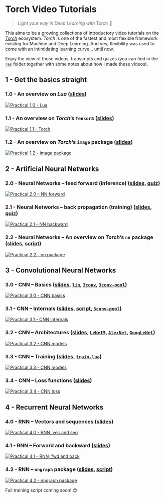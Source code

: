 # Torch Video Tutorials

> *Light your way in Deep Learning with* Torch :flashlight:

This aims to be a growing collections of introductory video tutorials on the [*Torch*](http://torch.ch) ecosystem.
*Torch* is one of the fastest and most flexible framework existing for Machine and Deep Learning.
And yes, flexibility was used to come with an intimidating learning curve... until now.

Enjoy the view of these videos, transcripts and quizes (you can find in the [`res`](res) folder together with some notes about how I made these videos).


## 1 - Get the basics straight

### 1.0 - An overview on *Lua* ([slides](res/1.0/slides.pdf))

[![Practical 1.0 - Lua](http://img.youtube.com/vi/QLYLOPeI92g/0.jpg)](https://youtu.be/QLYLOPeI92g?list=PLLHTzKZzVU9ebuL6DCclzI54MrPNFGqbW)

### 1.1 - An overview on *Torch*’s `Tensor`s ([slides](res/1.1/slides.pdf))

[![Practical 1.1 - Torch](http://img.youtube.com/vi/o3aRgD1uzsc/0.jpg)](https://youtu.be/o3aRgD1uzsc?list=PLLHTzKZzVU9ebuL6DCclzI54MrPNFGqbW)

### 1.2 - An overview on *Torch*’s `image` package ([slides](res/1.2/slides.pdf))

[![Practical 1.2 - image package](http://img.youtube.com/vi/dEjvydjcwOE/0.jpg)](https://youtu.be/dEjvydjcwOE?list=PLLHTzKZzVU9ebuL6DCclzI54MrPNFGqbW)


## 2 - Artificial Neural Networks

### 2.0 - Neural Networks – feed forward (inference) ([slides](res/2.0/slides.pdf), [quiz](res/2.0/quiz.tex))

[![Practical 2.0 – NN forward](http://img.youtube.com/vi/hxA0wxibv8g/0.jpg)](https://youtu.be/hxA0wxibv8g?list=PLLHTzKZzVU9ebuL6DCclzI54MrPNFGqbW)

### 2.1 - Neural Networks – back propagation (training) ([slides](res/2.1/slides.pdf), [quiz](res/2.1/quiz.tex))

[![Practical 2.1 - NN backward](http://img.youtube.com/vi/VaQUx7m3oR4/0.jpg)](https://youtu.be/VaQUx7m3oR4?list=PLLHTzKZzVU9ebuL6DCclzI54MrPNFGqbW)

### 2.2 - Neural Networks – An overview on *Torch*’s `nn` package ([slides](res/2.2/slides.pdf), [script](res/2.2/script.lua))

[![Practical 2.2 - nn package](http://img.youtube.com/vi/atZYdZ8hVCw/0.jpg)](https://youtu.be/atZYdZ8hVCw?list=PLLHTzKZzVU9ebuL6DCclzI54MrPNFGqbW)


## 3 - Convolutional Neural Networks

### 3.0 - CNN – Basics ([slides](res/3.0/slides.pdf), [`lin`](res/3.0/lin.lua), [`3conv`](res/3.0/3conv.lua), [`3conv-pool`](res/3.0/3conv-pool.lua))

[![Practical 3.0 - CNN basics](http://img.youtube.com/vi/kwCbmx3tFwY/0.jpg)](https://youtu.be/kwCbmx3tFwY?list=PLLHTzKZzVU9ebuL6DCclzI54MrPNFGqbW)

### 3.1 - CNN – Internals ([slides](res/3.1/slides.pdf), [script](res/3.1/script.lua), [`3conv-pool`](res/3.0/3conv-pool.lua))

[![Practical 3.1 - CNN internals](http://img.youtube.com/vi/BCensUz_gQ8/0.jpg)](https://youtu.be/BCensUz_gQ8?list=PLLHTzKZzVU9ebuL6DCclzI54MrPNFGqbW)

### 3.2 - CNN – Architectures ([slides](res/3.2/slides.pdf), [`LeNet5`](res/3.2/LeNet5.lua), [`AlexNet`](res/3.2/AlexNet.lua), [`GoogLeNet`](res/3.2/GoogLeNet.lua))

[![Practical 3.2 - CNN models](http://img.youtube.com/vi/LYYwUr0vCjg/0.jpg)](https://youtu.be/LYYwUr0vCjg?list=PLLHTzKZzVU9ebuL6DCclzI54MrPNFGqbW)

### 3.3 - CNN – Training ([slides](res/3.3/slides.pdf), [`train.lua`](res/3.3/train.lua))

[![Practical 3.3 - CNN models](http://img.youtube.com/vi/kcOJEplX7i0/0.jpg)](https://youtu.be/kcOJEplX7i0?list=PLLHTzKZzVU9ebuL6DCclzI54MrPNFGqbW)

### 3.4 - CNN – Loss functions ([slides](res/3.4/slides.pdf))

[![Practical 3.4 - CNN loss](http://img.youtube.com/vi/ejr6eaJKtcs/0.jpg)](https://youtu.be/ejr6eaJKtcs?list=PLLHTzKZzVU9ebuL6DCclzI54MrPNFGqbW)


## 4 - Recurrent Neural Networks

### 4.0 - RNN – Vectors and sequences ([slides](res/4.0/slides.pdf))

[![Practical 4.0 - RNN, vec and seq](http://img.youtube.com/vi/bUIAsEw7_9U/0.jpg)](https://youtu.be/bUIAsEw7_9U?list=PLLHTzKZzVU9ebuL6DCclzI54MrPNFGqbW)

### 4.1 - RNN – Forward and backward ([slides](res/4.1/slides.pdf))

[![Practical 4.1 - RNN, fwd and back](http://img.youtube.com/vi/WwslsYQX77s/0.jpg)](https://youtu.be/WwslsYQX77s?list=PLLHTzKZzVU9ebuL6DCclzI54MrPNFGqbW)

### 4.2 - RNN – `nngraph` package ([slides](res/4.2/slides.pdf), [script](res/4.2/script.lua))

[![Practical 4.2 - nngraph package](http://img.youtube.com/vi/FL_VTcp9jvw/0.jpg)](https://youtu.be/FL_VTcp9jvw?list=PLLHTzKZzVU9ebuL6DCclzI54MrPNFGqbW)

Full training script coming soon! :blush:
